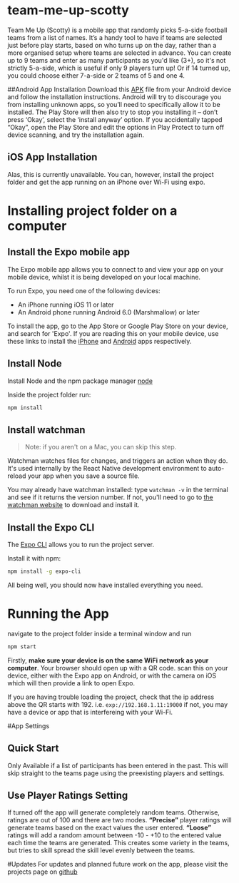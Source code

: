 # team-me-up-scotty

Team Me Up (Scotty) is a mobile app that randomly picks 5-a-side football teams from a list of names. It’s a handy tool to have if teams are selected just before play starts, based on who turns up on the day, rather than a more organised setup where teams are selected in advance. You can create up to 9 teams and enter as many participants as you'd like (3+), so it's not strictly 5-a-side, which is useful if only 9 players turn up! Or if 14 turned up, you could choose either 7-a-side or 2 teams of 5 and one 4.

<!-- break -->

##Android App Installation
Download this [APK](https://drive.google.com/drive/folders/1bcA7hpoCwWewikyZK5JWfCBg8uDyf9G4)
file from your Android device and follow the installation instructions. Android will try to discourage you from installing unknown apps, so you’ll need to specifically allow it to be installed. The Play Store will then also try to stop you installing it – don’t press ‘Okay’, select the ‘install anyway’ option. If you accidentally tapped “Okay”, open the Play Store and edit the options in Play Protect to turn off device scanning, and try the installation again.

## iOS App Installation

Alas, this is currently unavailable. You can, however, install the project folder and get the app running on an iPhone over Wi-Fi using expo.

<!-- break -->

# Installing project folder on a computer

## Install the Expo mobile app

The Expo mobile app allows you to connect to and view your app on your mobile device, whilst it is being developed on your local machine.

To run Expo, you need one of the following devices:

-   An iPhone running iOS 11 or later
-   An Android phone running Android 6.0 (Marshmallow) or later

To install the app, go to the App Store or Google Play Store on your device, and search for 'Expo'. If you are reading this on your mobile device, use these links to install the [iPhone](https://itunes.apple.com/app/apple-store/id982107779?mt=8) and [Android](https://play.google.com/store/apps/details?id=host.exp.exponent) apps respectively.

<!-- break -->

## Install Node

Install Node and the npm package manager [node](https://nodejs.org/en/download/)

Inside the project folder run:

```bash
npm install
```

## Install watchman

> Note: if you aren't on a Mac, you can skip this step.

Watchman watches files for changes, and triggers an action when they do. It's used internally by the React Native development environment to auto-reload your app when you save a source file.

You may already have watchman installed: type `watchman -v` in the terminal and see if it returns the version number. If not, you'll need to go to [the watchman website](https://facebook.github.io/watchman/) to download and install it.

<!-- break -->

## Install the Expo CLI

The [Expo CLI](https://docs.expo.io/versions/latest/workflow/expo-cli) allows you to run the project server.

Install it with npm:

```bash
npm install -g expo-cli
```

All being well, you should now have installed everything you need.

<!-- break -->

# Running the App

navigate to the project folder inside a terminal window and run

```bash
npm start
```

Firstly, **make sure your device is on the same WiFi network as your computer**. Your browser should open up with a QR code. scan this on your device, either with the Expo app on Android, or with the camera on iOS which will then provide a link to open Expo.

If you are having trouble loading the project, check that the ip address above the QR starts with 192. i.e. `exp://192.168.1.11:19000` if not, you may have a device or app that is interfereing with your Wi-Fi.

<!-- break -->

#App Settings

## Quick Start

Only Available if a list of participants has been entered in the past. This will skip straight to the teams page using the preexisting players and settings.

## Use Player Ratings Setting

If turned off the app will generate completely random teams. Otherwise, ratings are out of 100 and there are two modes.
**“Precise”** player ratings will generate teams based on the exact values the user entered.
**“Loose”** ratings will add a random amount between -10 - +10 to the entered value each time the teams are generated. This creates some variety in the teams, but tries to skill spread the skill level evenly between the teams.

<!-- break -->

#Updates
For updates and planned future work on the app, please visit the projects page on [github](https://github.com/z1090/team-me-up-scotty/projects)
